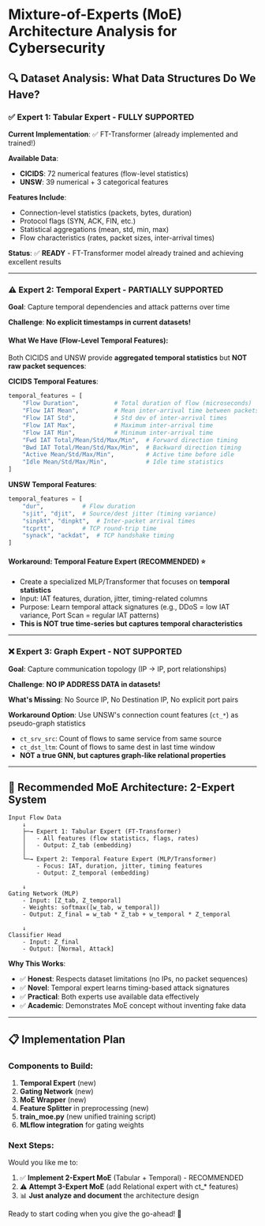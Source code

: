 # Mixture-of-Experts (MoE) Architecture Analysis for Cybersecurity

## 🔍 Dataset Analysis: What Data Structures Do We Have?

### ✅ **Expert 1: Tabular Expert** - **FULLY SUPPORTED**

**Current Implementation**: ✅ FT-Transformer (already implemented and trained!)

**Available Data**:
- **CICIDS**: 72 numerical features (flow-level statistics)
- **UNSW**: 39 numerical + 3 categorical features

**Features Include**:
- Connection-level statistics (packets, bytes, duration)
- Protocol flags (SYN, ACK, FIN, etc.)
- Statistical aggregations (mean, std, min, max)
- Flow characteristics (rates, packet sizes, inter-arrival times)

**Status**: ✅ **READY** - FT-Transformer model already trained and achieving excellent results

---

### ⚠️ **Expert 2: Temporal Expert** - **PARTIALLY SUPPORTED**

**Goal**: Capture temporal dependencies and attack patterns over time

**Challenge**: **No explicit timestamps in current datasets!**

#### What We Have (Flow-Level Temporal Features):

Both CICIDS and UNSW provide **aggregated temporal statistics** but **NOT raw packet sequences**:

**CICIDS Temporal Features**:
```python
temporal_features = [
    "Flow Duration",          # Total duration of flow (microseconds)
    "Flow IAT Mean",          # Mean inter-arrival time between packets
    "Flow IAT Std",           # Std dev of inter-arrival times
    "Flow IAT Max",           # Maximum inter-arrival time
    "Flow IAT Min",           # Minimum inter-arrival time
    "Fwd IAT Total/Mean/Std/Max/Min",  # Forward direction timing
    "Bwd IAT Total/Mean/Std/Max/Min",  # Backward direction timing
    "Active Mean/Std/Max/Min",         # Active time before idle
    "Idle Mean/Std/Max/Min",           # Idle time statistics
]
```

**UNSW Temporal Features**:
```python
temporal_features = [
    "dur",           # Flow duration
    "sjit", "djit",  # Source/dest jitter (timing variance)
    "sinpkt", "dinpkt",  # Inter-packet arrival times
    "tcprtt",        # TCP round-trip time
    "synack", "ackdat",  # TCP handshake timing
]
```

#### Workaround: Temporal Feature Expert (RECOMMENDED) ⭐
- Create a specialized MLP/Transformer that focuses on **temporal statistics**
- Input: IAT features, duration, jitter, timing-related columns
- Purpose: Learn temporal attack signatures (e.g., DDoS = low IAT variance, Port Scan = regular IAT patterns)
- **This is NOT true time-series but captures temporal characteristics**

---

### ❌ **Expert 3: Graph Expert** - **NOT SUPPORTED**

**Goal**: Capture communication topology (IP → IP, port relationships)

**Challenge**: **NO IP ADDRESS DATA in datasets!**

**What's Missing**: No Source IP, No Destination IP, No explicit port pairs

**Workaround Option**: Use UNSW's connection count features (`ct_*`) as pseudo-graph statistics
- `ct_srv_src`: Count of flows to same service from same source
- `ct_dst_ltm`: Count of flows to same dest in last time window
- **NOT a true GNN, but captures graph-like relational properties**

---

## 🎯 Recommended MoE Architecture: **2-Expert System**

```
Input Flow Data
    ↓
    ├─→ Expert 1: Tabular Expert (FT-Transformer) 
    │   - All features (flow statistics, flags, rates)
    │   - Output: Z_tab (embedding)
    │
    └─→ Expert 2: Temporal Feature Expert (MLP/Transformer)
        - Focus: IAT, duration, jitter, timing features
        - Output: Z_temporal (embedding)
    
    ↓
Gating Network (MLP)
    - Input: [Z_tab, Z_temporal]
    - Weights: softmax([w_tab, w_temporal])
    - Output: Z_final = w_tab * Z_tab + w_temporal * Z_temporal
    
    ↓
Classifier Head
    - Input: Z_final
    - Output: [Normal, Attack]
```

**Why This Works**:
- ✅ **Honest**: Respects dataset limitations (no IPs, no packet sequences)
- ✅ **Novel**: Temporal expert learns timing-based attack signatures
- ✅ **Practical**: Both experts use available data effectively
- ✅ **Academic**: Demonstrates MoE concept without inventing fake data

---

## 📋 Implementation Plan

### Components to Build:

1. **Temporal Expert** (new)
2. **Gating Network** (new)
3. **MoE Wrapper** (new)
4. **Feature Splitter** in preprocessing (new)
5. **train_moe.py** (new unified training script)
6. **MLflow integration** for gating weights

### Next Steps:

Would you like me to:
1. ✅ **Implement 2-Expert MoE** (Tabular + Temporal) - RECOMMENDED
2. ⚠️ **Attempt 3-Expert MoE** (add Relational expert with ct_* features)
3. 📊 **Just analyze and document** the architecture design

Ready to start coding when you give the go-ahead! 🚀
